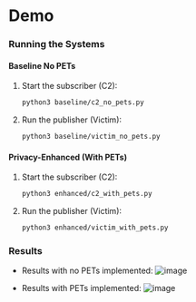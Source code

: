 # Demo

### Running the Systems  
#### Baseline No PETs 
1. Start the subscriber (C2):  
   ```bash
   python3 baseline/c2_no_pets.py
   ```
2. Run the publisher (Victim):  
   ```bash
   python3 baseline/victim_no_pets.py
   ```

#### Privacy-Enhanced (With PETs)  
1. Start the subscriber (C2):  
   ```bash
   python3 enhanced/c2_with_pets.py
   ```
2. Run the publisher (Victim):  
   ```bash
   python3 enhanced/victim_with_pets.py
   ```

### Results
- Results with no PETs implemented:
![image](https://github.com/user-attachments/assets/d998e5c2-fe1f-4857-9f4a-5c58cc3e4560)

- Results with PETs implemented:
![image](https://github.com/user-attachments/assets/f8b901ed-03fe-490e-8703-e2aa5da4e474)

